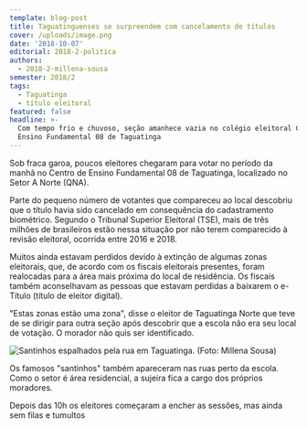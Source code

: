 ```yaml
---
template: blog-post
title: Taguatinguenses se surpreendem com cancelamento de títulos
cover: /uploads/image.png
date: '2018-10-07'
editorial: 2018-2-politica
authors:
  - 2018-2-millena-sousa
semester: 2018/2
tags:
  - Taguatinga
  - título eleitoral
featured: false
headline: >-
  Com tempo frio e chuvoso, seção amanhece vazia no colégio eleitoral Centro de
  Ensino Fundamental 08 de Taguatinga
---
```

Sob fraca garoa, poucos eleitores chegaram para votar no período da manhã no Centro de Ensino Fundamental 08 de Taguatinga, localizado no Setor A Norte (QNA).

Parte do pequeno número de votantes que compareceu ao local descobriu que o título havia sido cancelado em consequência do cadastramento biométrico. Segundo o Tribunal Superior Eleitoral (TSE), mais de três milhões de brasileiros estão nessa situação por não terem comparecido à revisão eleitoral, ocorrida entre 2016 e 2018.

Muitos ainda estavam perdidos devido à extinção de algumas zonas eleitorais, que, de acordo com os fiscais eleitorais presentes, foram realocadas para a área mais próxima do local de residência. Os fiscais também aconselhavam as pessoas que estavam perdidas a baixarem o e-Título (título de eleitor digital).

"Estas zonas estão uma zona", disse o eleitor de Taguatinga Norte que teve de se dirigir para outra seção após descobrir que a escola não era seu local de votação. O morador não quis ser identificado.

![Santinhos espalhados pela rua em Taguatinga. (Foto: Millena Sousa)](/uploads/image-1-.png)

Os famosos "santinhos" também apareceram nas ruas perto da escola. Como o setor é área residencial, a sujeira fica a cargo dos próprios moradores.

Depois das 10h os eleitores começaram a encher as sessões, mas ainda sem filas e tumultos
